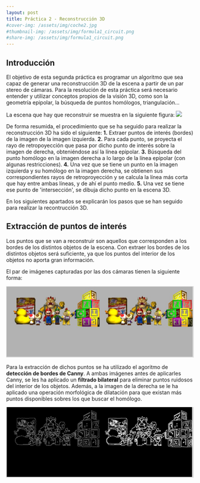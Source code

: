 ```yaml
---
layout: post
title: Práctica 2 - Reconstrucción 3D
#cover-img: /assets/img/coche2.jpg
#thumbnail-img: /assets/img/formula1_circuit.png
#share-img: /assets/img/formula1_circuit.png
---
```


## Introducción

El objetivo de esta segunda práctica es programar un algoritmo que sea capaz de generar una reconstrucción 3D de la escena a partir de un par stereo de cámaras. Para la resolución de esta práctica será necesario entender y utilizar conceptos propios de la visión 3D, como son la geometría epipolar, la búsqueda de puntos homólogos, triangulación...

La escena que hay que reconstruir se muestra en la siguiente figura:
<img src="../assets/img/P2/scene.png" width="550" class="center"> 

De forma resumida, el procedimiento que se ha seguido para realizar la reconstrucción 3D ha sido el siguiente:
**1.** Extraer puntos de interés (bordes) de la imagen de la imagen izquierda. 
**2.** Para cada punto, se proyecta el rayo de retropoyección que pasa por dicho punto de interés sobre la imagen de derecha, obteniéndose así la línea epipolar. 
**3.** Búsqueda del punto homólogo en la imagen derecha a lo largo de la línea epipolar (con algunas restricciones). 
**4.** Una vez que se tiene un punto en la imagen izquierda y su homólogo en la imagen derecha, se obtienen sus correspondientes rayos de retroproyección y se calcula la línea más corta que hay entre ambas líneas, y de ahí el punto medio. 
**5.** Una vez se tiene ese punto de 'intersección', se dibuja dicho punto en la escena 3D. 

En los siguientes apartados se explicarán los pasos que se han seguido para realizar la recontrucción 3D. 

## Extracción de puntos de interés

Los puntos que se van a reconstruir son aquellos que corresponden a los bordes de los distintos objetos de la escena. Con extraer los bordes de los distintos objetos será suficiente, ya que los puntos del interior de los objetos no aporta gran información. 

El par de imágenes capturadas por las dos cámaras tienen la siguiente forma:

<img src="../assets/img/P2/imagen_left_and_right.png" width="550" class="center"> 

Para la extracción de dichos puntos se ha utilizado el agoritmo de **detección de bordes de Canny**. 
A ambas imágenes antes de aplicarles Canny, se les ha aplicado un **filtrado bilateral** para eliminar puntos ruidosos del interior de los objetos. Además, a la imagen de la derecha se le ha aplicado una operación morfológica de dilatación para que existan más puntos disponibles sobres los que buscar el homólogo. 

<img src="../assets/img/P2/imagen_left_and_right_canny.png" width="550" class="center"> 
